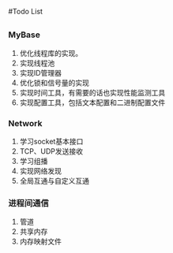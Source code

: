 #Todo List
##
### MyBase
1. 优化线程库的实现。
2. 实现线程池
3. 实现ID管理器
4. 优化锁和信号量的实现
5. 实现时间工具，有需要的话也实现性能监测工具
6. 实现配置工具，包括文本配置和二进制配置文件

### Network
1. 学习socket基本接口
2. TCP、UDP发送接收
3. 学习组播
4. 实现网络发现
5. 全局互通与自定义互通

### 进程间通信
1. 管道
2. 共享内存
3. 内存映射文件